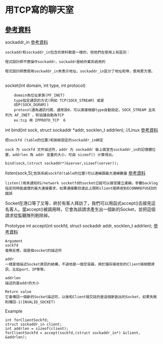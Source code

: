 # 用TCP寫的聊天室<br />
## [參考資料](http://zake7749.github.io/2015/03/17/SocketProgramming/)
sockaddr_in [參考資料](https://codertw.com/%E5%89%8D%E7%AB%AF%E9%96%8B%E7%99%BC/392331/)
```
sockaddr和sockaddr_in包含的資料都是一樣的，但他們在使用上有區別：

程式設計師不應操作sockaddr，sockaddr是給作業系統用的

程式設計師應使用sockaddr_in來表示地址，sockaddr_in區分了地址和埠，使用更方便。
``` 
<br />
socket(int domain, int type, int protocol)<br />

```
    domain為位址家族(PF_INET)
    type指定通訊的方式(例如 TCP(SOCK_STREAM) 或是
    UDP(SOCK_DGRAM))
    protocol通為通訊代碼，通常設0，可以直接根據type自動設定。SOCK_STREAM 且系列为 AF_INET ，則協議自動為TCP
    ex:tcp 用 IPPROTO_TCP  6
```

int bind(int sock, struct sockaddr *addr, socklen_t addrlen);  //Linux [參考資料](http://c.biancheng.net/cpp/html/3033.html)

```
把sockfd (table的位置)和剛剛設定的sockaddr_in綁定

sock 为 sockfd 文件描述符，addr 为 sockaddr 裝上面宣告sockaddr_in的記憶體位置，addrlen 為 addr 变量的大小，可由 sizeof() 计算得出。

bind(sock,(struct sockaddr*)&server,sizeof(server)); 
```

listen(sock,5);`告訴系統sockfd(table的位置)可以連線跟最大連線數量` [參考資料](http://stenlyho.blogspot.com/2008/08/socket-listen.html)

```listen()用來通知OS/network socketfd的socket已經可以接受建立連線。參數backlog指定同時能處理的最大連接要求，如果連接數目達此上限則client端將收到ECONNREFUSED的錯誤```

Socket在港口等了又等，終於有客人拜訪了，我們可以用函式accept()去接見這名客人。當accept()被調用時，它會為該請求產生出一個新的Socket，並把這個請求從監聽隊列剔除掉。

Prototype
int accept(int sockfd, struct sockaddr addr, socklen_t addrlen); [參考資料](http://zake7749.github.io/2015/03/17/SocketProgramming/)
```
Argument
sockfd
毫無反應，就是個socket的描述符

addr
一樣是個描述Socket資訊的結構，不過他是一個空容器，用於儲存接收到的Client端相關資訊，比如port、IP等等。

addrlen
描述的是addr的大小

Return value
它會傳回一個新的Socket描述符，以後和Client端交談的是這個新創出的Socket，如果失敗則傳回-1(INVALID_SOCKET)
```
Example
```
int forClientSockfd;
struct sockaddr_in client;
int addrlen = sizeof(client);
forClientSockfd = accept(sockfd,(struct sockaddr_in*) &client, &addrlen);
```
